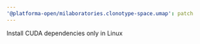 ```yaml
---
'@platforma-open/milaboratories.clonotype-space.umap': patch
---
```


Install CUDA dependencies only in Linux
